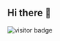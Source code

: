 ## Hi there 👋
![visitor badge](https://visitor-badge.laobi.icu/badge?page_id=MohamedAftah004.MohamedAftah004)
<!--
**MohamedAftah004/MohamedAftah004** is a ✨ _special_ ✨ repository because its `README.md` (this file) appears on your GitHub profile.

Here are some ideas to get you started:

- 🔭 I’m currently working on ...
- 🌱 I’m currently learning ...
- 👯 I’m looking to collaborate on ...
- 🤔 I’m looking for help with ...
- 💬 Ask me about ...
- 📫 How to reach me: ...
- 😄 Pronouns: ...
- ⚡ Fun fact: ...
-->
